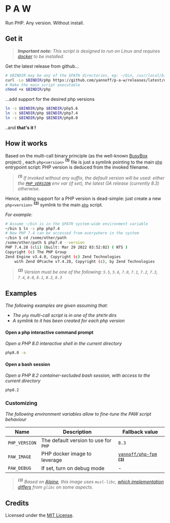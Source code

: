 # P A W

Run PHP. Any version. Without install.

## Get it

> _**Important note:** This script is designed to run on Linux and requires [docker](https://docs.docker.com/engine/install/) to be installed._

Get the latest release from github...

```bash
# $BINDIR may be any of the $PATH directories, eg: ~/bin, /usr/local/bin, etc... 
curl -Lo $BINDIR/php https://github.com/yannoff/p-a-w/releases/latest/download/php
# Make the main script executable
chmod +x $BINDIR/php
```

...add support for the desired php versions

```bash
ln -s $BINDIR/php $BINDIR/php5.6
ln -s $BINDIR/php $BINDIR/php7.4
ln -s $BINDIR/php $BINDIR/php8.0
```

..and **that's it !**

## How it works

Based on the  multi-call binary principle (as the well-known [BusyBox](https://busybox.net/about.html) project) , each `php<version>` **<sup>(1)</sup>** file is just a symlink pointing to the main [`php`](php) entrypoint script: PHP version is deduced from the invoked filename.

> _**<sup>(1)</sup>** If invoked without any suffix, the default version will be used: either the [`PHP_VERSION`](#customizing) env var (if set), the latest GA release (currently 8.3) otherwise._

Hence, adding support for a PHP version is dead-simple: just create a new `php<version>` **<sup>(2)</sup>** symlink to the main [`php`](php) script.

_For example:_

```bash
# Assume ~/bin is in the $PATH system-wide environment variable
~/bin $ ln -s php php7.4
# Now PHP 7.4 can be accessed from everywhere in the system
~/bin $ cd /some/other/path
/some/other/path $ php7.4 --version
PHP 7.4.28 (cli) (built: Mar 29 2022 03:52:02) ( NTS )
Copyright (c) The PHP Group
Zend Engine v3.4.0, Copyright (c) Zend Technologies
    with Zend OPcache v7.4.28, Copyright (c), by Zend Technologies
```

> _**<sup>(2)</sup>** Version must be one of the following:
 `5.5`,
 `5.6`,
 `7.0`,
 `7.1`,
 `7.2`,
 `7.3`,
 `7.4`,
 `8.0`,
 `8.1`,
 `8.2`,
> `8.3`_

## Examples

_The following examples are given assuming that:_
- _The `php` multi-call script is in one of the `$PATH` dirs_
- _A symlink to it has been created for each php version_


#### Open a php interactive command prompt

_Open a PHP 8.0 interactive shell in the current directory_

```bash
php8.0 -a
```

#### Open a bash session

_Open a PHP 8.2 container-secluded bash session, with access to the current directory_

```bash
php8.2
```

### Customizing

_The following environment variables allow to fine-tune the PAW script behaviour_

Name|Description|Fallback value
---|---|---
`PHP_VERSION`|The default version to use for `PHP`|`8.3`
`PAW_IMAGE`|PHP docker image to leverage|[`yannoff/php-fpm`](https://github.com/yannoff/docker-php-fpm) **<sup>(3)</sup>**
`PAW_DEBUG`|If set, turn on debug mode|-

> _**<sup>(3)</sup>** Based on [Alpine](https://www.alpinelinux.org/), this image uses `musl-libc`, [which implementation differs](https://wiki.musl-libc.org/functional-differences-from-glibc.html) from `glibc` on some aspects._

## Credits

Licensed under the [MIT License](LICENSE).
